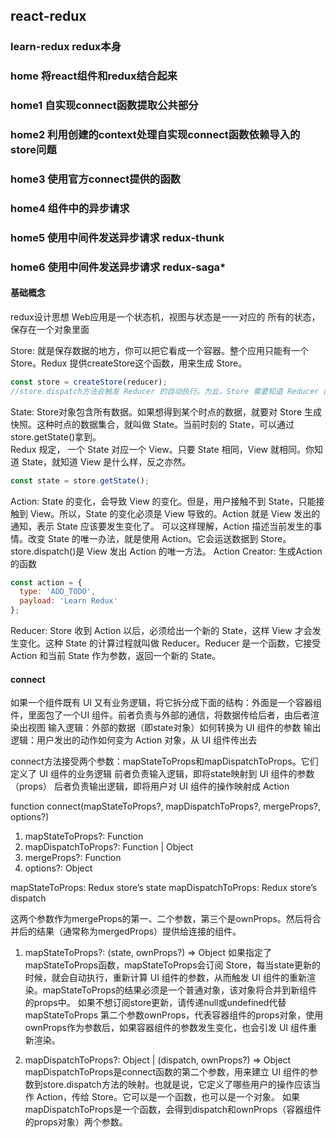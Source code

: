 ## react-redux

### learn-redux redux本身
### home 将react组件和redux结合起来
### home1 自实现connect函数提取公共部分
### home2 利用创建的context处理自实现connect函数依赖导入的store问题
### home3 使用官方connect提供的函数

### home4 组件中的异步请求
### home5 使用中间件发送异步请求  redux-thunk
### home6 使用中间件发送异步请求  redux-saga*

#### 基础概念
redux设计思想
Web应用是一个状态机，视图与状态是一一对应的
所有的状态，保存在一个对象里面

Store: 就是保存数据的地方，你可以把它看成一个容器。整个应用只能有一个 Store。Redux 提供createStore这个函数，用来生成 Store。 
```JavaScript
const store = createStore(reducer);
//store.dispatch方法会触发 Reducer 的自动执行。为此，Store 需要知道 Reducer 函数，做法就是在生成 Store 的时候，将 Reducer 传入createStore方法。
```

State: Store对象包含所有数据。如果想得到某个时点的数据，就要对 Store 生成快照。这种时点的数据集合，就叫做 State。当前时刻的 State，可以通过store.getState()拿到。  
Redux 规定， 一个 State 对应一个 View。只要 State 相同，View 就相同。你知道 State，就知道 View 是什么样，反之亦然。  
```JavaScript
const state = store.getState();
```

Action: State 的变化，会导致 View 的变化。但是，用户接触不到 State，只能接触到 View。所以，State 的变化必须是 View 导致的。Action 就是 View 发出的通知，表示 State 应该要发生变化了。
可以这样理解，Action 描述当前发生的事情。改变 State 的唯一办法，就是使用 Action。它会运送数据到 Store。store.dispatch()是 View 发出 Action 的唯一方法。
Action Creator: 生成Action的函数
```JavaScript
const action = {
  type: 'ADD_TODO',
  payload: 'Learn Redux'
};
```


Reducer: Store 收到 Action 以后，必须给出一个新的 State，这样 View 才会发生变化。这种 State 的计算过程就叫做 Reducer。Reducer 是一个函数，它接受 Action 和当前 State 作为参数，返回一个新的 State。


#### connect
如果一个组件既有 UI 又有业务逻辑，将它拆分成下面的结构：外面是一个容器组件，里面包了一个UI 组件。前者负责与外部的通信，将数据传给后者，由后者渲染出视图
输入逻辑：外部的数据（即state对象）如何转换为 UI 组件的参数
输出逻辑：用户发出的动作如何变为 Action 对象，从 UI 组件传出去

connect方法接受两个参数：mapStateToProps和mapDispatchToProps。它们定义了 UI 组件的业务逻辑
前者负责输入逻辑，即将state映射到 UI 组件的参数（props）
后者负责输出逻辑，即将用户对 UI 组件的操作映射成 Action

function connect(mapStateToProps?, mapDispatchToProps?, mergeProps?, options?)
1. mapStateToProps?: Function
2. mapDispatchToProps?: Function | Object
3. mergeProps?: Function
4. options?: Object

mapStateToProps: Redux store’s state
mapDispatchToProps: Redux store’s dispatch

这两个参数作为mergeProps的第一、二个参数，第三个是ownProps。然后将合并后的结果（通常称为mergedProps）提供给连接的组件。

1. mapStateToProps?: (state, ownProps?) => Object
如果指定了mapStateToProps函数，mapStateToProps会订阅 Store，每当state更新的时候，就会自动执行，重新计算 UI 组件的参数，从而触发 UI 组件的重新渲染。mapStateToProps的结果必须是一个普通对象，该对象将合并到新组件的props中。 如果不想订阅store更新，请传递null或undefined代替mapStateToProps
第二个参数ownProps，代表容器组件的props对象，使用ownProps作为参数后，如果容器组件的参数发生变化，也会引发 UI 组件重新渲染。

2. mapDispatchToProps?: Object | (dispatch, ownProps?) => Object
mapDispatchToProps是connect函数的第二个参数，用来建立 UI 组件的参数到store.dispatch方法的映射。也就是说，它定义了哪些用户的操作应该当作 Action，传给 Store。它可以是一个函数，也可以是一个对象。
如果mapDispatchToProps是一个函数，会得到dispatch和ownProps（容器组件的props对象）两个参数。